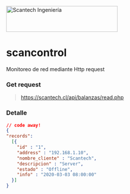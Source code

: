 <a href="https://scancontrol.scantech.cl"><img src="https://www.scantech.cl/img/logo/LOGO%20SCANTECH%20PNG%20RGB.png" title="Scantech Ingeniería" alt="Scantech Ingeniería" width="300px" height="70px"></a>

# scancontrol
Monitoreo de red mediante Http request

### Get request
> https://scantech.cl/api/balanzas/read.php

### Detalle

```json
// code away!
{
"records":
  [{
    "id" : "1",
    "address" : "192.168.1.10",
    "nombre_cliente" : "Scantech",
    "descripcion" : "Server",
    "estado" : "Offline",
    "info" : "2020-03-03 08:00:00"
  }]
}
```
